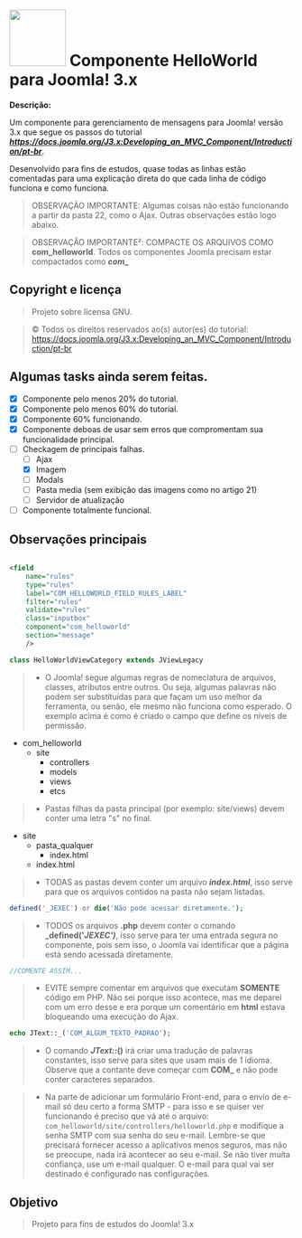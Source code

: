 # <img src="https://docs.joomla.org/images/0/02/Joomla-flat-logo-en.png" width="100" heigth="100" /> Componente HelloWorld para Joomla! 3.x

**Descrição:**

Um componente para gerenciamento de mensagens para Joomla! versão 3.x que segue os passos do tutorial _**https://docs.joomla.org/J3.x:Developing_an_MVC_Component/Introduction/pt-br**_. 

Desenvolvido para fins de estudos, quase todas as linhas estão comentadas para uma explicação direta do que cada linha de código funciona e como funciona.

> OBSERVAÇÃO IMPORTANTE: Algumas coisas não estão funcionando a partir da pasta 22, como o Ajax. Outras observações estão logo abaixo.

> OBSERVAÇÃO IMPORTANTE²: COMPACTE OS ARQUIVOS COMO **com_helloworld**. Todos os componentes Joomla precisam estar compactados como **_com__**

## Copyright e licença

> Projeto sobre licensa GNU.

> © Todos os direitos reservados ao(s) autor(es) do tutorial: https://docs.joomla.org/J3.x:Developing_an_MVC_Component/Introduction/pt-br

## Algumas tasks ainda serem feitas.

- [x] Componente pelo menos 20% do tutorial.
- [x] Componente pelo menos 60% do tutorial.
- [x] Componente 60% funcionando.
- [x] Componente deboas de usar sem erros que compromentam sua funcionalidade principal.
- [ ] Checkagem de principais falhas.
	- [ ] Ajax
	- [x] Imagem
	- [ ] Modals
	- [ ] Pasta media (sem exibição das imagens como no artigo 21)
	- [ ] Servidor de atualização
- [ ] Componente totalmente funcional.

## Observações principais

```xml	 

<field 
	name="rules"
	type="rules"
	label="COM_HELLOWORLD_FIELD_RULES_LABEL"
	filter="rules"
	validate="rules"
	class="inputbox"
	component="com_helloworld"
	section="message"
	/>

```

```php
class HelloWorldViewCategory extends JViewLegacy
```

> - O Joomla! segue algumas regras de nomeclatura de arquivos, classes, atributos entre outros. Ou seja, algumas palavras não podem ser substituídas para que façam um uso melhor da ferramenta, ou senão, ele mesmo não funciona como esperado. O exemplo acima é como é criado o campo que define os níveis de permissão.

* com_helloworld
	* site
		* controllers
		* models
		* views
		* etcs

> - Pastas filhas da pasta principal (por exemplo: site/views) devem conter uma letra "s" no final.

* site
	* pasta_qualquer
		* index.html
	* index.html

> - TODAS as pastas devem conter um arquivo **_index.html_**, isso serve para que os arquivos contidos na pasta não sejam listadas.

```php
defined('_JEXEC') or die('Não pode acessar diretamente.');
```

> - TODOS os arquivos **.php** devem conter o comando **_defined('_JEXEC')_**, isso serve para ter uma entrada segura no componente, pois sem isso, o Joomla vai identificar que a página está sendo acessada diretamente.

```php
//COMENTE ASSIM...
```

> - EVITE sempre comentar em arquivos que executam **SOMENTE** código em PHP. Não sei porque isso acontece, mas me deparei com um erro desse e era porque um comentário em **html** estava bloqueando uma execução do Ajax.

```php
echo JText::_('COM_ALGUM_TEXTO_PADRAO');
```

> - O comando **_JText::_()** irá criar uma tradução de palavras constantes, isso serve para sites que usam mais de 1 idioma. Observe que a contante deve começar com **COM_** e não pode conter caracteres separados.

> - Na parte de adicionar um formulário Front-end, para o envio de e-mail só deu certo a forma SMTP - para isso e se quiser ver funcionando é preciso que vá até o arquivo: ``com_helloworld/site/controllers/helloworld.php`` e modifique a senha SMTP com sua senha do seu e-mail. Lembre-se que precisará fornecer acesso a aplicativos menos seguros, mas não se preocupe, nada irá acontecer ao seu e-mail. Se não tiver muita confiança, use um e-mail qualquer. O e-mail para qual vai ser destinado é configurado nas configurações.

## Objetivo

> Projeto para fins de estudos do Joomla! 3.x 
